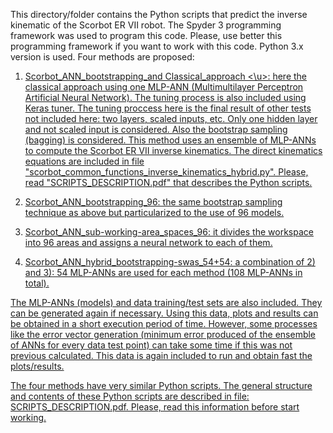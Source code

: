 This directory/folder contains the Python scripts that predict the inverse kinematic of the Scorbot ER VII robot. The Spyder 3 programming framework was used to program this code. Please, use better this programming framework if you want to work with this code. Python 3.x version is used. Four methods are proposed:

1)  <u>Scorbot_ANN_bootstrapping_and Classical_approach <\u>: here the classical approach using one MLP-ANN (Multimultilayer Perceptron Artificial Neural Network). The tuning process is also included using Keras tuner. The tuning proccess here is the final result of other tests not included here: two layers, scaled inputs, etc. Only one hidden layer and not scaled input is considered. Also the bootstrap sampling (bagging) is considered. This method uses an ensemble of MLP-ANNs to compute the Scorbot ER VII inverse kinematics. The direct kinematics equations are included in file "scorbot_common_functions_inverse_kinematics_hybrid.py". Please, read "SCRIPTS_DESCRIPTION.pdf" that describes the Python scripts.

2) Scorbot_ANN_bootstrapping_96: the same bootstrap sampling technique as above but particularized to the use of 96 models.

3) Scorbot_ANN_sub-working-area_spaces_96: it divides the workspace into 96 areas and assigns a neural network to each of them.

4) Scorbot_ANN_hybrid_bootstrapping-swas_54+54: a combination of 2) and 3): 54 MLP-ANNs are used for each method (108 MLP-ANNs in total).

The MLP-ANNs (models) and data training/test sets are also included. They can be generated again if necessary. Using this data, plots and results can be obtained in a short execution period of time. However, some processes like the error vector generation (minimum error produced of the ensemble of ANNs for every data test point) can take some time if this was not previous calculated. This data is again included to run and obtain fast the plots/results.

The four methods have very similar Python scripts. The general structure and contents of these Python scripts are described in file: SCRIPTS_DESCRIPTION.pdf. Please, read this information before start working.
